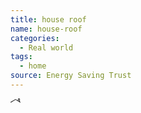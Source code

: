```yaml
---
title: house roof
name: house-roof
categories:
  - Real world
tags:
  - home
source: Energy Saving Trust
---
```

<svg xmlns="http://www.w3.org/2000/svg" width="16" height="16" fill="currentColor" id="esti-house-roof" class="esti esti-house-roof" viewBox="0 0 16 16">
  <path fill-rule="evenodd" clip-rule="evenodd" d="M13 1V3.87091L14 4.48757V1H13ZM15 5.10424V0.75C15 0.335786 14.6642 0 14.25 0H12.75C12.3358 0 12 0.335786 12 0.75V3.2753L8.38179 1.14457C8.14502 1.00513 7.85096 1.00634 7.61534 1.14771L0.242767 5.57125C0.00597653 5.71333 -0.070806 6.02046 0.0712681 6.25725C0.213342 6.49404 0.520472 6.57082 0.757262 6.42875L8.0024 2.08166L12.2419 4.57826L14.2309 5.80478C14.2355 5.80778 14.2403 5.81071 14.2451 5.81355L15.2376 6.42559C15.4726 6.57053 15.7807 6.49749 15.9256 6.26244C16.0705 6.0274 15.9975 5.71936 15.7625 5.57441L15 5.10424Z"/>
</svg>